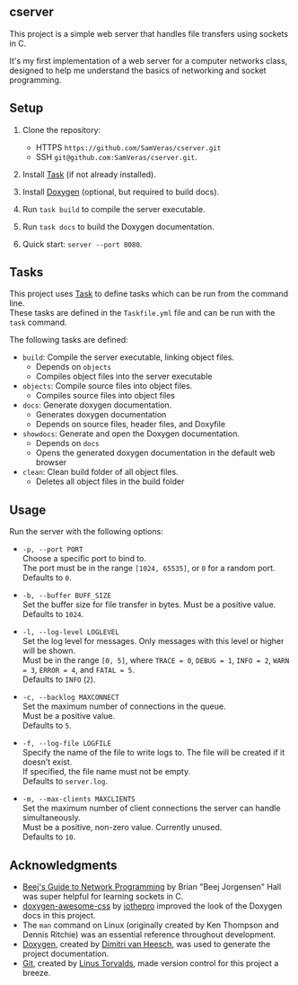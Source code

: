 ## cserver

This project is a simple web server that handles file transfers using sockets in
C.

It's my first implementation of a web server for a computer networks class,
designed to help me understand the basics of networking and socket programming.

## Setup

1. Clone the repository:

   - HTTPS `https://github.com/SamVeras/cserver.git`
   - SSH `git@github.com:SamVeras/cserver.git`.

2. Install [Task](https://taskfile.dev/) (if not already installed).

3. Install [Doxygen](https://www.doxygen.nl) (optional, but required to build
   docs).

4. Run `task build` to compile the server executable.

5. Run `task docs` to build the Doxygen documentation.

6. Quick start: `server --port 8080`.

## Tasks

This project uses [Task](https://taskfile.dev/) to define tasks which can be run
from the command line.\
These tasks are defined in the `Taskfile.yml` file and can be run with the
`task` command.

The following tasks are defined:

- `build`: Compile the server executable, linking object files.
  - Depends on `objects`
  - Compiles object files into the server executable
- `objects`: Compile source files into object files.
  - Compiles source files into object files
- `docs`: Generate doxygen documentation.
  - Generates doxygen documentation
  - Depends on source files, header files, and Doxyfile
- `showdocs`: Generate and open the Doxygen documentation.
  - Depends on `docs`
  - Opens the generated doxygen documentation in the default web browser
- `clean`: Clean build folder of all object files.
  - Deletes all object files in the build folder

## Usage

Run the server with the following options:

- `-p, --port PORT`  
  Choose a specific port to bind to.\
  The port must be in the range `[1024, 65535]`, or `0` for a random port.\
  Defaults to `0`.

- `-b, --buffer BUFF_SIZE`  
  Set the buffer size for file transfer in bytes. Must be a positive value.\
  Defaults to `1024`.

- `-l, --log-level LOGLEVEL`  
  Set the log level for messages. Only messages with this level or higher will
  be shown.\
  Must be in the range `[0, 5]`, where `TRACE = 0`, `DEBUG = 1`, `INFO = 2`,
  `WARN = 3`, `ERROR = 4`, and `FATAL = 5`.\
  Defaults to `INFO` (`2`).

- `-c, --backlog MAXCONNECT`  
  Set the maximum number of connections in the queue.\
  Must be a positive value.\
  Defaults to `5`.

- `-f, --log-file LOGFILE`  
  Specify the name of the file to write logs to. The file will be created if it
  doesn’t exist.\
  If specified, the file name must not be empty.\
  Defaults to `server.log`.

- `-m, --max-clients MAXCLIENTS`  
  Set the maximum number of client connections the server can handle
  simultaneously.\
  Must be a positive, non-zero value. Currently unused.\
  Defaults to `10`.

## Acknowledgments

- [Beej's Guide to Network Programming](https://beej.us/guide/bgnet/) by Brian
  "Beej Jorgensen" Hall was super helpful for learning sockets in C.
- [doxygen-awesome-css](https://github.com/jothepro/doxygen-awesome-css) by
  [jothepro](https://github.com/jothepro) improved the look of the Doxygen docs
  in this project.
- The `man` command on Linux (originally created by Ken Thompson and Dennis
  Ritchie) was an essential reference throughout development.
- [Doxygen](https://www.doxygen.nl), created by [Dimitri van
  Heesch](https://github.com/doxygen/), was used to generate the project
  documentation.
- [Git](https://git-scm.com/), created by [Linus
  Torvalds](https://github.com/torvalds/), made version control for this project
  a breeze.
